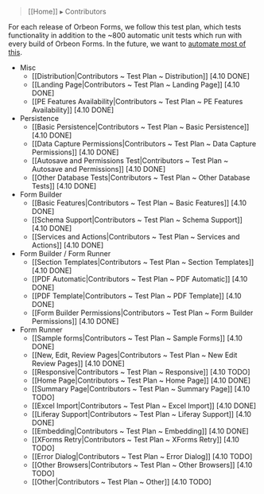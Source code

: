 > [[Home]] ▸ Contributors

For each release of Orbeon Forms, we follow this test plan, which tests functionality in addition to the ~800 automatic unit tests which run with every build of Orbeon Forms. In the future, we want to [automate most of this](https://github.com/orbeon/orbeon-forms/issues/227).

- Misc
    - [[Distribution|Contributors ~ Test Plan ~ Distribution]] [4.10 DONE]
    - [[Landing Page|Contributors ~ Test Plan ~ Landing Page]] [4.10 DONE]
    - [[PE Features Availability|Contributors ~ Test Plan ~ PE Features Availability]] [4.10 DONE]
- Persistence
    - [[Basic Persistence|Contributors ~ Test Plan ~ Basic Persistence]] [4.10 DONE]
    - [[Data Capture Permissions|Contributors ~ Test Plan ~ Data Capture Permissions]] [4.10 DONE]
    - [[Autosave and Permissions Test|Contributors ~ Test Plan ~ Autosave and Permissions]] [4.10 DONE]
    - [[Other Database Tests|Contributors ~ Test Plan ~ Other Database Tests]] [4.10 DONE]
- Form Builder
    - [[Basic Features|Contributors ~ Test Plan ~ Basic Features]] [4.10 DONE]
    - [[Schema Support|Contributors ~ Test Plan ~ Schema Support]] [4.10 DONE]
    - [[Services and Actions|Contributors ~ Test Plan ~ Services and Actions]] [4.10 DONE]
- Form Builder / Form Runner
    - [[Section Templates|Contributors ~ Test Plan ~ Section Templates]] [4.10 DONE]
    - [[PDF Automatic|Contributors ~ Test Plan ~ PDF Automatic]] [4.10 DONE]
    - [[PDF Template|Contributors ~ Test Plan ~ PDF Template]] [4.10 DONE]
    - [[Form Builder Permissions|Contributors ~ Test Plan ~ Form Builder Permissions]] [4.10 DONE]
- Form Runner
    - [[Sample forms|Contributors ~ Test Plan ~ Sample Forms]] [4.10 DONE]
    - [[New, Edit, Review Pages|Contributors ~ Test Plan ~ New Edit Review Pages]] [4.10 DONE]
    - [[Responsive|Contributors ~ Test Plan ~ Responsive]] [4.10 TODO]
    - [[Home Page|Contributors ~ Test Plan ~ Home Page]] [4.10 DONE]
    - [[Summary Page|Contributors ~ Test Plan ~ Summary Page]] [4.10 TODO]
    - [[Excel Import|Contributors ~ Test Plan ~ Excel Import]] [4.10 DONE]
    - [[Liferay Support|Contributors ~ Test Plan ~ Liferay Support]] [4.10 DONE]
    - [[Embedding|Contributors ~ Test Plan ~ Embedding]] [4.10 DONE]
    - [[XForms Retry|Contributors ~ Test Plan ~ XForms Retry]] [4.10 TODO]
    - [[Error Dialog|Contributors ~ Test Plan ~ Error Dialog]] [4.10 TODO]
    - [[Other Browsers|Contributors ~ Test Plan ~ Other Browsers]] [4.10 TODO]
    - [[Other|Contributors ~ Test Plan ~ Other]] [4.10 TODO]